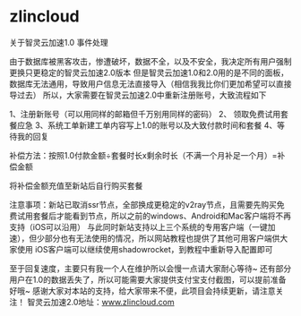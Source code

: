 # zlincloud

关于智灵云加速1.0 事件处理

由于数据库被黑客攻击，惨遭破坏，数据不全，以及不安全，我决定所有用户强制更换只更稳定的智灵云加速2.0版本
但是智灵云加速1.0和2.0用的是不同的面板，数据库无法通用，导致用户信息无法直接导入（相信我我比你们更加希望可以直接导过去）
所以，大家需要在智灵云加速2.0中重新注册账号，大致流程如下

1、注册新账号（可以用同样的邮箱但千万别用同样的密码）
2、 领取免费试用套餐应急
3、系统工单新建工单内容写上1.0的账号以及大致付款时间和套餐 
4、等待我的回复
             
补偿方法：按照1.0付款金额÷套餐时长x剩余时长（不满一个月补足一个月）=补偿金额

将补偿金额充值至新站后自行购买套餐

注意事项：新站已取消ssr节点，全部换成更稳定的v2ray节点，且需要先购买免费试用套餐后才能看到节点，所以之前的windows、Android和Mac客户端将不再支持（iOS可以沿用）
与此同时新站支持以上三个系统的专用客户端（一键加速），但少部分也有无法使用的情况，所以网站教程也提供了其他可用客户端供大家使用
iOS客户端可以继续使用shadowrocket，到教程中重新导入配置即可

至于回复速度，主要只有我一个人在维护所以会慢一点请大家耐心等待~
还有部分用户在1.0的数据丢失了，所以可能需要大家提供支付宝支付截图，可以提前准备好哦~
感谢大家对本站的支持，给大家带来不便，此项目会持续更新，请注意关注！
智灵云加速2.0地址：www.zlincloud.com
                                                                
